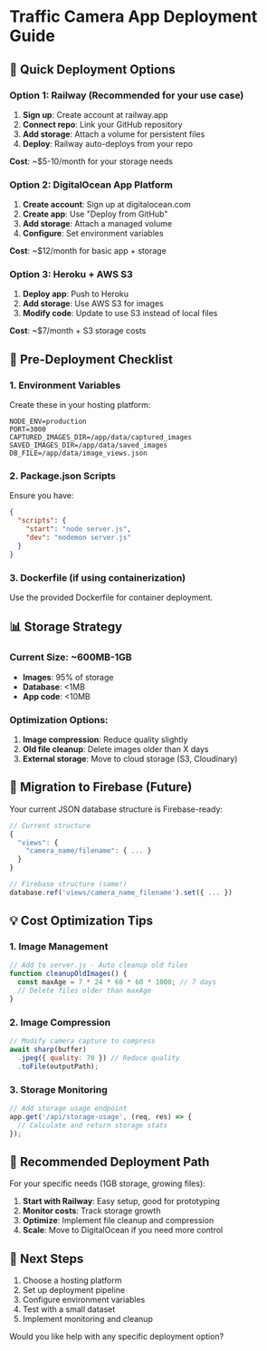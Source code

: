 # Traffic Camera App Deployment Guide

## 🚀 Quick Deployment Options

### Option 1: Railway (Recommended for your use case)
1. **Sign up**: Create account at railway.app
2. **Connect repo**: Link your GitHub repository
3. **Add storage**: Attach a volume for persistent files
4. **Deploy**: Railway auto-deploys from your repo

**Cost**: ~$5-10/month for your storage needs

### Option 2: DigitalOcean App Platform
1. **Create account**: Sign up at digitalocean.com
2. **Create app**: Use "Deploy from GitHub"
3. **Add storage**: Attach a managed volume
4. **Configure**: Set environment variables

**Cost**: ~$12/month for basic app + storage

### Option 3: Heroku + AWS S3
1. **Deploy app**: Push to Heroku
2. **Add storage**: Use AWS S3 for images
3. **Modify code**: Update to use S3 instead of local files

**Cost**: ~$7/month + S3 storage costs

## 🔧 Pre-Deployment Checklist

### 1. Environment Variables
Create these in your hosting platform:
```
NODE_ENV=production
PORT=3000
CAPTURED_IMAGES_DIR=/app/data/captured_images
SAVED_IMAGES_DIR=/app/data/saved_images
DB_FILE=/app/data/image_views.json
```

### 2. Package.json Scripts
Ensure you have:
```json
{
  "scripts": {
    "start": "node server.js",
    "dev": "nodemon server.js"
  }
}
```

### 3. Dockerfile (if using containerization)
Use the provided Dockerfile for container deployment.

## 📊 Storage Strategy

### Current Size: ~600MB-1GB
- **Images**: 95% of storage
- **Database**: <1MB
- **App code**: <10MB

### Optimization Options:
1. **Image compression**: Reduce quality slightly
2. **Old file cleanup**: Delete images older than X days
3. **External storage**: Move to cloud storage (S3, Cloudinary)

## 🔄 Migration to Firebase (Future)

Your current JSON database structure is Firebase-ready:
```javascript
// Current structure
{
  "views": {
    "camera_name/filename": { ... }
  }
}

// Firebase structure (same!)
database.ref('views/camera_name_filename').set({ ... })
```

## 💡 Cost Optimization Tips

### 1. Image Management
```javascript
// Add to server.js - Auto cleanup old files
function cleanupOldImages() {
  const maxAge = 7 * 24 * 60 * 60 * 1000; // 7 days
  // Delete files older than maxAge
}
```

### 2. Image Compression
```javascript
// Modify camera capture to compress
await sharp(buffer)
  .jpeg({ quality: 70 }) // Reduce quality
  .toFile(outputPath);
```

### 3. Storage Monitoring
```javascript
// Add storage usage endpoint
app.get('/api/storage-usage', (req, res) => {
  // Calculate and return storage stats
});
```

## 🎯 Recommended Deployment Path

For your specific needs (1GB storage, growing files):

1. **Start with Railway**: Easy setup, good for prototyping
2. **Monitor costs**: Track storage growth
3. **Optimize**: Implement file cleanup and compression
4. **Scale**: Move to DigitalOcean if you need more control

## 📝 Next Steps

1. Choose a hosting platform
2. Set up deployment pipeline
3. Configure environment variables
4. Test with a small dataset
5. Implement monitoring and cleanup

Would you like help with any specific deployment option?
